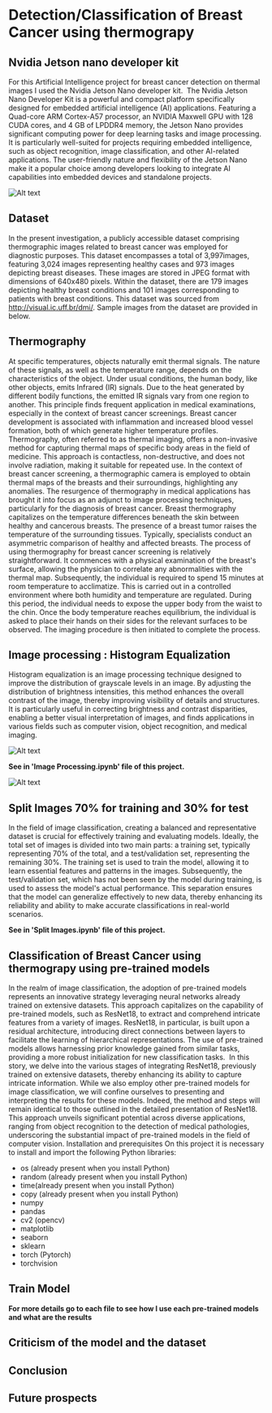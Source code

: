 # Detection/Classification of Breast Cancer using thermograpy

## Nvidia Jetson nano developer kit
For this Artificial Intelligence project for breast cancer detection on thermal images I used the Nvidia Jetson Nano developer kit. 
The Nvidia Jetson Nano Developer Kit is a powerful and compact platform specifically designed for embedded artificial intelligence (AI) applications. Featuring a Quad-core ARM Cortex-A57 processor, an NVIDIA Maxwell GPU with 128 CUDA cores, and 4 GB of LPDDR4 memory, the Jetson Nano provides significant computing power for deep learning tasks and image processing. It is particularly well-suited for projects requiring embedded intelligence, such as object recognition, image classification, and other AI-related applications. The user-friendly nature and flexibility of the Jetson Nano make it a popular choice among developers looking to integrate AI capabilities into embedded devices and standalone projects.

![Alt text](image.png)

## Dataset
In the present investigation, a publicly accessible dataset comprising thermographic images related to breast cancer was employed for diagnostic purposes. This dataset encompasses a total of 3,997images, featuring 3,024 images representing healthy cases and 973 images depicting breast diseases. These images are stored in JPEG format with dimensions of 640x480 pixels. Within the dataset, there are 179 images depicting healthy breast conditions and 101 images corresponding to patients with breast conditions. This dataset was sourced from http://visual.ic.uff.br/dmi/. Sample images from the dataset are provided in below.

## Thermography
At specific temperatures, objects naturally emit thermal signals. The nature of these signals, as well as the temperature range, depends on the characteristics of the object. Under usual conditions, the human body, like other objects, emits Infrared (IR) signals. Due to the heat generated by different bodily functions, the emitted IR signals vary from one region to another. This principle finds frequent application in medical examinations, especially in the context of breast cancer screenings.
Breast cancer development is associated with inflammation and increased blood vessel formation, both of which generate higher temperature profiles. Thermography, often referred to as thermal imaging, offers a non-invasive method for capturing thermal maps of specific body areas in the field of medicine. This approach is contactless, non-destructive, and does not involve radiation, making it suitable for repeated use. In the context of breast cancer screening, a thermographic camera is employed to obtain thermal maps of the breasts and their surroundings, highlighting any anomalies.
The resurgence of thermography in medical applications has brought it into focus as an adjunct to image processing techniques, particularly for the diagnosis of breast cancer. Breast thermography capitalizes on the temperature differences beneath the skin between healthy and cancerous breasts. The presence of a breast tumor raises the temperature of the surrounding tissues. Typically, specialists conduct an asymmetric comparison of healthy and affected breasts.
The process of using thermography for breast cancer screening is relatively straightforward. It commences with a physical examination of the breast's surface, allowing the physician to correlate any abnormalities with the thermal map. Subsequently, the individual is required to spend 15 minutes at room temperature to acclimatize. This is carried out in a controlled environment where both humidity and temperature are regulated. During this period, the individual needs to expose the upper body from the waist to the chin. Once the body temperature reaches equilibrium, the individual is asked to place their hands on their sides for the relevant surfaces to be observed. The imaging procedure is then initiated to complete the process.

## Image processing : Histogram Equalization
Histogram equalization is an image processing technique designed to improve the distribution of grayscale levels in an image. By adjusting the distribution of brightness intensities, this method enhances the overall contrast of the image, thereby improving visibility of details and structures. It is particularly useful in correcting brightness and contrast disparities, enabling a better visual interpretation of images, and finds applications in various fields such as computer vision, object recognition, and medical imaging.

![Alt text](image-1.png)

**See in 'Image Processing.ipynb' file of this project.**

![Alt text](image-2.png)

## Split Images 70% for training and 30% for test
In the field of image classification, creating a balanced and representative dataset is crucial for effectively training and evaluating models. Ideally, the total set of images is divided into two main parts: a training set, typically representing 70% of the total, and a test/validation set, representing the remaining 30%. The training set is used to train the model, allowing it to learn essential features and patterns in the images. Subsequently, the test/validation set, which has not been seen by the model during training, is used to assess the model's actual performance. This separation ensures that the model can generalize effectively to new data, thereby enhancing its reliability and ability to make accurate classifications in real-world scenarios.

**See in 'Split Images.ipynb' file of this project.**

## Classification of Breast Cancer using thermograpy using pre-trained models
In the realm of image classification, the adoption of pre-trained models represents an innovative strategy leveraging neural networks already trained on extensive datasets. This approach capitalizes on the capability of pre-trained models, such as ResNet18, to extract and comprehend intricate features from a variety of images. ResNet18, in particular, is built upon a residual architecture, introducing direct connections between layers to facilitate the learning of hierarchical representations. The use of pre-trained models allows harnessing prior knowledge gained from similar tasks, providing a more robust initialization for new classification tasks. 
In this story, we delve into the various stages of integrating ResNet18, previously trained on extensive datasets, thereby enhancing its ability to capture intricate information. While we also employ other pre-trained models for image classification, we will confine ourselves to presenting and interpreting the results for these models. Indeed, the method and steps will remain identical to those outlined in the detailed presentation of ResNet18. This approach unveils significant potential across diverse applications, ranging from object recognition to the detection of medical pathologies, underscoring the substantial impact of pre-trained models in the field of computer vision.
Installation and prerequisites
On this project it is necessary to install and import the following Python libraries:
- os (already present when you install Python)
- random (already present when you install Python)
- time(already present when you install Python)
- copy (already present when you install Python)
- numpy
- pandas
- cv2 (opencv)
- matplotlib
- seaborn
- sklearn
- torch (Pytorch)
- torchvision

## Train Model

**For more details go to each file to see how I use each pre-trained models and what are the results**

## Criticism of the model and the dataset

## Conclusion

## Future prospects
